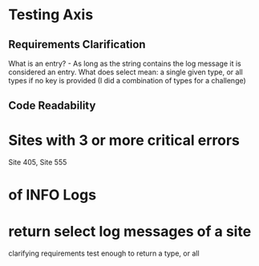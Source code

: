 # Testing Axis
## Requirements Clarification 
What is an entry? - As long as the string contains the log message it is considered an entry.
What does select mean: a single given type, or all types if no key is provided (I did a combination of types for a challenge)

## Code Readability


# Sites with 3 or more critical errors
Site 405, Site 555

# of INFO Logs

# return select log messages of a site
clarifying requirements test
enough to return a type, or all

#